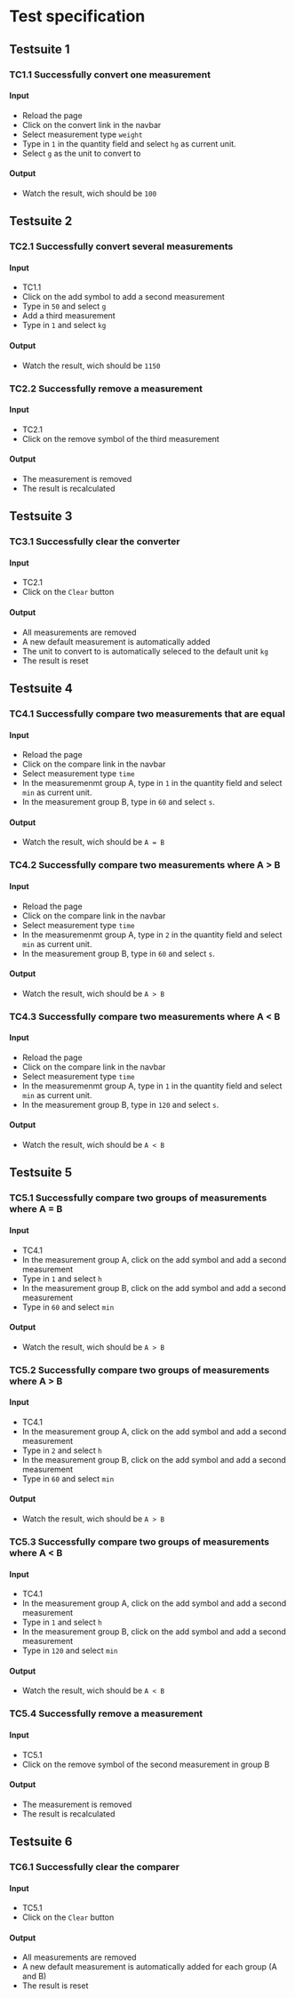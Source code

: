 # Test specification
## Testsuite 1
### TC1.1 Successfully convert one measurement
#### Input
- Reload the page
- Click on the convert link in the navbar
- Select measurement type ``weight``
- Type in ``1`` in the quantity field and select ``hg`` as current unit.
- Select ``g`` as the unit to convert to

#### Output
- Watch the result, wich should be ``100``

## Testsuite 2
### TC2.1 Successfully convert several measurements
#### Input
- TC1.1
- Click on the add symbol to add a second measurement
- Type in ``50`` and select ``g``
- Add a third measurement
- Type in ``1`` and select ``kg``

#### Output
- Watch the result, wich should be ``1150``

### TC2.2 Successfully remove a measurement
#### Input
- TC2.1
- Click on the remove symbol of the third measurement

#### Output
- The measurement is removed
- The result is recalculated

## Testsuite 3
### TC3.1 Successfully clear the converter
#### Input
- TC2.1
- Click on the ``Clear`` button

#### Output
- All measurements are removed
- A new default measurement is automatically added
- The unit to convert to is automatically seleced to the default unit ``kg`` 
- The result is reset

## Testsuite 4
### TC4.1 Successfully compare two measurements that are equal
#### Input
- Reload the page
- Click on the compare link in the navbar
- Select measurement type ``time``
- In the measuremenmt group A, type in ``1`` in the quantity field and select ``min`` as current unit.
- In the measurement group B, type in ``60`` and select ``s``.

#### Output
- Watch the result, wich should be ``A = B``

### TC4.2 Successfully compare two measurements where A > B
#### Input
- Reload the page
- Click on the compare link in the navbar
- Select measurement type ``time``
- In the measuremenmt group A, type in ``2`` in the quantity field and select ``min`` as current unit.
- In the measurement group B, type in ``60`` and select ``s``.

#### Output
- Watch the result, wich should be ``A > B``

### TC4.3 Successfully compare two measurements where A < B
#### Input
- Reload the page
- Click on the compare link in the navbar
- Select measurement type ``time``
- In the measuremenmt group A, type in ``1`` in the quantity field and select ``min`` as current unit.
- In the measurement group B, type in ``120`` and select ``s``.

#### Output
- Watch the result, wich should be ``A < B``

## Testsuite 5
### TC5.1 Successfully compare two groups of measurements where A = B
#### Input
- TC4.1
- In the measurement group A, click on the add symbol and add a second measurement
- Type in ``1`` and select ``h``
- In the measurement group B, click on the add symbol and add a second measurement
- Type in ``60`` and select ``min``

#### Output
- Watch the result, wich should be ``A > B``

### TC5.2 Successfully compare two groups of measurements where A > B
#### Input
- TC4.1
- In the measurement group A, click on the add symbol and add a second measurement
- Type in ``2`` and select ``h``
- In the measurement group B, click on the add symbol and add a second measurement
- Type in ``60`` and select ``min``

#### Output
- Watch the result, wich should be ``A > B``

### TC5.3 Successfully compare two groups of measurements where A < B
#### Input
- TC4.1
- In the measurement group A, click on the add symbol and add a second measurement
- Type in ``1`` and select ``h``
- In the measurement group B, click on the add symbol and add a second measurement
- Type in ``120`` and select ``min``

#### Output
- Watch the result, wich should be ``A < B``

### TC5.4 Successfully remove a measurement
#### Input
- TC5.1
- Click on the remove symbol of the second measurement in group B

#### Output
- The measurement is removed
- The result is recalculated

## Testsuite 6
### TC6.1 Successfully clear the comparer
#### Input
- TC5.1
- Click on the ``Clear`` button

#### Output
- All measurements are removed
- A new default measurement is automatically added for each group (A and B)
- The result is reset